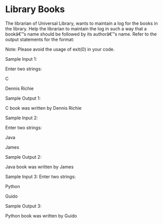 # Library Books

The librarian of Universal Library, wants to maintain a log for the books in the library. Help the librarian to maintain the log in such a way that a bookâ€™s name should be followed by its authorâ€™s name.  Refer to the output statements for the format:

 Note: Please avoid the usage of exit(0) in your code.  

Sample Input 1:

Enter two strings:

C

Dennis Richie

Sample Output 1:

C book was written by Dennis Richie

 

Sample Input 2:

Enter two strings:

Java

James

Sample Output 2:

Java book was written by James

 

Sample Input 3:
Enter two strings:

Python

Guido

Sample Output 3:

Python book was written by Guido
